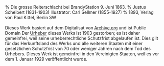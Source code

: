 ﻿% Die grosse Reiterschlacht bei BrandyStation 9. Juni 1863.
% Justus Scheibert (1831-1903) Illustrator: Carl Sellmer (1855-1927)
% 1893, Verlag von Paul Kittel, Berlin SW
 <br/><br/>Dieses Werk basiert auf dem Digitalisat von [Archive.org](https://archive.org/details/diegrossereiter00schegoog/page/n5/mode/2up) und ist Public Domain Der [Urheber](https://de.wikipedia.org/wiki/Justus_Scheibert) dieses Werks ist 1903 gestorben; es ist daher gemeinfrei, weil seine urheberrechtliche Schutzfrist abgelaufen ist. Dies gilt für das Herkunftsland des Werks und alle weiteren Staaten mit einer gesetzlichen Schutzfrist von 70 oder weniger Jahren nach dem Tod des Urhebers. Dieses Werk ist gemeinfrei in den Vereinigten Staaten, weil es vor dem 1. Januar 1929 veröffentlicht wurde.
